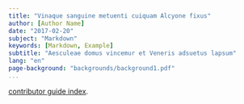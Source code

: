 ```yaml
---
title: "Vinaque sanguine metuenti cuiquam Alcyone fixus"
author: [Author Name]
date: "2017-02-20"
subject: "Markdown"
keywords: [Markdown, Example]
subtitle: "Aesculeae domus vincemur et Veneris adsuetus lapsum"
lang: "en"
page-background: "backgrounds/background1.pdf"
...
```




[contributor guide index](https://marcio-piagio.github.io/Portfolio/abelhas/abelhas.html).
